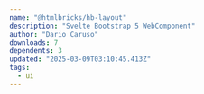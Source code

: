 ```yaml
---
name: "@htmlbricks/hb-layout"
description: "Svelte Bootstrap 5 WebComponent"
author: "Dario Caruso"
downloads: 7
dependents: 3
updated: "2025-03-09T03:10:45.413Z"
tags: 
  - ui
---
```

